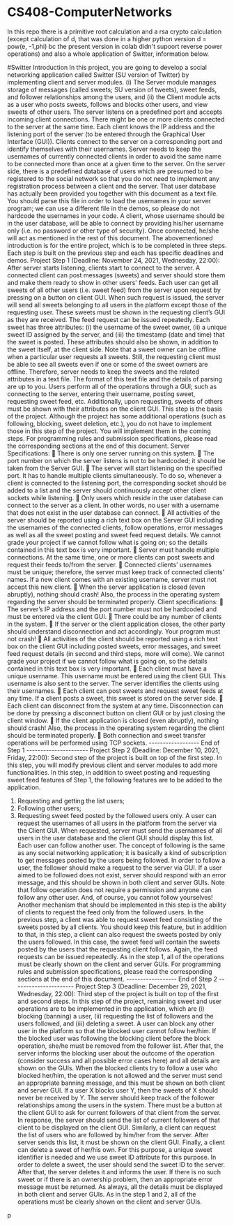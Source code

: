 # CS408-ComputerNetworks

In this repo there is a primitive root calculation and a rsa crypto calculation (except calculation of d, that was done in a higher python version d = pow(e, -1,phi)
bc the present version in colab didn't supoort reverse power operations) and also a whole application of Switter, information below.


#Switter
Introduction
In this project, you are going to develop a social networking application called Switter (SU 
version of Twitter) by implementing client and server modules. (i) The Server module 
manages storage of messages (called sweets; SU version of tweets), sweet feeds, and follower
relationships among the users, and (ii) the Client module acts as a user who posts sweets,
follows and blocks other users, and view sweets of other users.
The server listens on a predefined port and accepts incoming client connections. There might
be one or more clients connected to the server at the same time. Each client knows the IP 
address and the listening port of the server (to be entered through the Graphical User Interface 
(GUI)). Clients connect to the server on a corresponding port and identify themselves with 
their usernames. Server needs to keep the usernames of currently connected clients in order to 
avoid the same name to be connected more than once at a given time to the server.
On the server side, there is a predefined database of users which are presumed to be registered 
to the social network so that you do not need to implement any registration process between a 
client and the server. That user database has actually been provided you together with this 
document as a text file. You should parse this file in order to load the usernames in your 
server program; we can use a different file in the demos, so please do not hardcode the 
usernames in your code. A client, whose username should be in the user database, will be able 
to connect by providing his/her username only (i.e. no password or other type of security).
Once connected, he/she will act as mentioned in the rest of this document. 
The abovementioned introduction is for the entire project, which is to be completed in three 
steps. Each step is built on the previous step and each has specific deadlines and demos.
Project Step 1 (Deadline: November 24, 2021, Wednesday, 22:00):
After server starts listening, clients start to connect to the server. A connected client can post 
messages (sweets) and server should store them and make them ready to show in other users' 
feeds.
Each user can get all sweets of all other users (i.e. sweet feed) from the server upon request by 
pressing on a button on client GUI. When such request is issued, the server will send all 
sweets belonging to all users in the platform except those of the requesting user. These sweets
must be shown in the requesting client’s GUI as they are received. The feed request can be 
issued repeatedly.
Each sweet has three attributes: (i) the username of the sweet owner, (ii) a unique sweet ID 
assigned by the server, and (iii) the timestamp (date and time) that the sweet is posted. These 
attributes should also be shown, in addition to the sweet itself, at the client side. 
Note that a sweet owner can be offline when a particular user requests all sweets. Still, the 
requesting client must be able to see all sweets even if one or some of the sweet owners are 
offline. Therefore, server needs to keep the sweets and the related attributes in a text file. The 
format of this text file and the details of parsing are up to you.
Users perform all of the operations through a GUI; such as connecting to the server, entering 
their username, posting sweet, requesting sweet feed, etc. Additionally, upon requesting, 
sweets of others must be shown with their attributes on the client GUI.
This step is the basis of the project. Although the project has some additional operations (such 
as following, blocking, sweet deletion, etc.), you do not have to implement those in this step 
of the project. You will implement them in the coming steps.
For programming rules and submission specifications, please read the corresponding sections 
at the end of this document.
Server Specifications:
 There is only one server running on this system.
 The port number on which the server listens is not to be hardcoded; it should be taken 
from the Server GUI.
 The server will start listening on the specified port. It has to handle multiple clients 
simultaneously. To do so, whenever a client is connected to the listening port, the 
corresponding socket should be added to a list and the server should continuously 
accept other client sockets while listening. 
 Only users which reside in the user database can connect to the server as a client. In 
other words, no user with a username that does not exist in the user database can 
connect.
 All activities of the server should be reported using a rich text box on the Server GUI 
including the usernames of the connected clients, follow operations, error messages as 
well as all the sweet posting and sweet feed request details. We cannot grade your 
project if we cannot follow what is going on; so the details contained in this text box is 
very important.
 Server must handle multiple connections. At the same time, one or more clients can 
post sweets and request their feeds to/from the server.
 Connected clients’ usernames must be unique; therefore, the server must keep track of 
connected clients’ names. If a new client comes with an existing username, server 
must not accept this new client.
 When the server application is closed (even abruptly), nothing should crash! Also, the 
process in the operating system regarding the server should be terminated properly.
Client specifications:
 The server’s IP address and the port number must not be hardcoded and must be 
entered via the client GUI.
 There could be any number of clients in the system.
 If the server or the client application closes, the other party should understand 
disconnection and act accordingly. Your program must not crash!
 All activities of the client should be reported using a rich text box on the client GUI 
including posted sweets, error messages, and sweet feed request details (in second and 
third steps, more will come). We cannot grade your project if we cannot follow what is 
going on, so the details contained in this text box is very important.
 Each client must have a unique username. This username must be entered using the 
client GUI. This username is also sent to the server. The server identifies the clients 
using their usernames. 
 Each client can post sweets and request sweet feeds at any time. If a client posts a 
sweet, this sweet is stored on the server side.
 Each client can disconnect from the system at any time. Disconnection can be done by 
pressing a disconnect button on client GUI or by just closing the client window.
 If the client application is closed (even abruptly), nothing should crash! Also, the 
process in the operating system regarding the client should be terminated properly.
 Both connection and sweet transfer operations will be performed using TCP sockets.
------------------ End of Step 1 ----------------------
Project Step 2 (Deadline: December 10, 2021, Friday, 22:00):
Second step of the project is built on top of the first step. In this step, you will modify 
previous client and server modules to add more functionalities. 
In this step, in addition to sweet posting and requesting sweet feed features of Step 1, the 
following features are to be added to the application.
1. Requesting and getting the list users;
2. Following other users;
3. Requesting sweet feed posted by the followed users only.
A user can request the usernames of all users in the platform from the server via the Client 
GUI. When requested, server must send the usernames of all users in the user database and 
the client GUI should display this list.
Each user can follow another user. The concept of following is the same as any social 
networking application; it is basically a kind of subscription to get messages posted by the 
users being followed. In order to follow a user, the follower should make a request to the 
server via GUI. If a user aimed to be followed does not exist, server should respond with an 
error message, and this should be shown in both client and server GUIs. Note that follow 
operation does not require a permission and anyone can follow any other user. And, of course, 
you cannot follow yourselves!
Another mechanism that should be implemented in this step is the ability of clients to request 
the feed only from the followed users. In the previous step, a client was able to request sweet 
feed consisting of the sweets posted by all clients. You should keep this feature, but in 
addition to that, in this step, a client can also request the sweets posted by only the users 
followed. In this case, the sweet feed will contain the sweets posted by the users that the 
requesting client follows. Again, the feed requests can be issued repeatedly.
As in the step 1, all of the operations must be clearly shown on the client and server GUIs. 
For programming rules and submission specifications, please read the corresponding sections 
at the end of this document.
------------------ End of Step 2 ----------------------
Project Step 3 (Deadline: December 29, 2021, Wednesday, 22:00):
Third step of the project is built on top of the first and second steps. In this step of the project,
remaining sweet and user operations are to be implemented in the application, which are (i) 
blocking (banning) a user, (ii) requesting the list of followers and the users followed, and (iii) 
deleting a sweet.
A user can block any other user in the platform so that the blocked user cannot follow 
her/him. If the blocked user was following the blocking client before the block operation, 
she/he must be removed from the follower list. After that, the server informs the blocking user 
about the outcome of the operation (consider success and all possible error cases here) and all 
details are shown on the GUIs. 
When the blocked clients try to follow a user who blocked her/him, the operation is not
allowed and the server must send an appropriate banning message, and this must be shown on 
both client and server GUI.
If a user X blocks user Y, then the sweets of X should never be received by Y. 
The server should keep track of the follower relationships among the users in the system. 
There must be a button at the client GUI to ask for current followers of that client from the 
server. In response, the server should send the list of current followers of that client to be 
displayed on the client GUI.
Similarly, a client can request the list of users who are followed by him/her from the server. 
After server sends this list, it must be shown on the client GUI.
Finally, a client can delete a sweet of her/his own. For this purpose, a unique sweet identifier 
is needed and we use sweet ID attribute for this purpose. In order to delete a sweet, the user 
should send the sweet ID to the server. After that, the server deletes it and informs the user. If 
there is no such sweet or if there is an ownership problem, then an appropriate error message 
must be returned. As always, all the details must be displayed in both client and server GUIs.
As in the step 1 and 2, all of the operations must be clearly shown on the client and server 
GUIs. 

p
